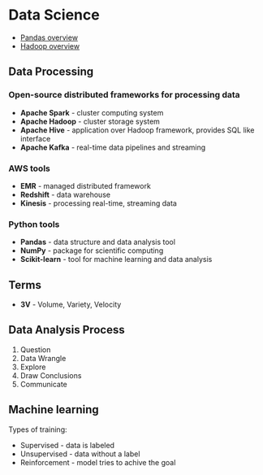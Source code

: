 # Data Science

- [Pandas overview](pandas.md)
- [Hadoop overview](hadoop.md)

## Data Processing

### Open-source distributed frameworks for processing data

- **Apache Spark** - cluster computing system
- **Apache Hadoop** - cluster storage system
- **Apache Hive** - application over Hadoop framework, provides SQL like interface
- **Apache Kafka** - real-time data pipelines and streaming

### AWS tools

- **EMR** - managed distributed framework
- **Redshift** - data warehouse
- **Kinesis** - processing real-time, streaming data

### Python tools

- **Pandas** - data structure and data analysis tool
- **NumPy** - package for scientific computing
- **Scikit-learn** - tool for machine learning and data analysis

## Terms

- **3V** - Volume, Variety, Velocity

## Data Analysis Process

1. Question
2. Data Wrangle
3. Explore
4. Draw Conclusions
5. Communicate

## Machine learning

Types of training:

- Supervised - data is labeled
- Unsupervised - data without a label
- Reinforcement - model tries to achive the goal